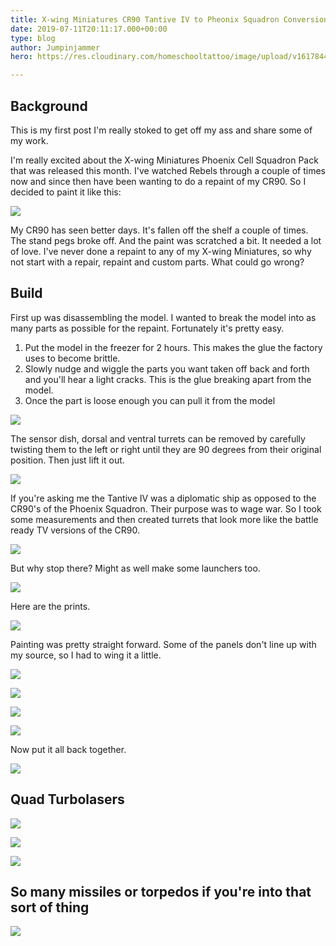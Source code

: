 ```yaml
---
title: X-wing Miniatures CR90 Tantive IV to Pheonix Squadron Conversion
date: 2019-07-11T20:11:17.000+00:00
type: blog
author: Jumpinjammer
hero: https://res.cloudinary.com/homeschooltattoo/image/upload/v1617844376/IMG_2704_af1otd.jpg

---
```

## Background

This is my first post I'm really stoked to get off my ass and share some of my work.

I'm really excited about the X-wing Miniatures Phoenix Cell Squadron Pack that was released this month. I've watched Rebels through a couple of times now and since then have been wanting to do a repaint of my CR90. So I decided to paint it like this:

![](https://res.cloudinary.com/homeschooltattoo/image/upload/v1617818261/45780688824_2a3237377c_b_vixord.jpg)

My CR90 has seen better days. It's fallen off the shelf a couple of times. The stand pegs broke off. And the paint was scratched a bit. It needed a lot of love. I've never done a repaint to any of my X-wing Miniatures, so why not start with a repair, repaint and custom parts. What could go wrong?

## Build

First up was disassembling the model. I wanted to break the model into as many parts as possible for the repaint. Fortunately it's pretty easy.

1. Put the model in the freezer for 2 hours. This makes the glue the factory uses to become brittle.
2. Slowly nudge and wiggle the parts you want taken off back and forth and you'll hear a light cracks. This is the glue breaking apart from the model.
3. Once the part is loose enough you can pull it from the model

![](https://res.cloudinary.com/homeschooltattoo/image/upload/v1617829128/IMG_2624_he1pji.jpg)

The sensor dish, dorsal and ventral turrets can be removed by carefully twisting them to the left or right until they are 90 degrees from their original position. Then just lift it out.

![](https://res.cloudinary.com/homeschooltattoo/image/upload/v1617832515/IMG_2698_srjhwp.jpg)

If you're asking me the Tantive IV was a diplomatic ship as opposed to the CR90's of the Phoenix Squadron. Their purpose was to wage war. So I took some measurements and then created turrets that look more like the battle ready TV versions of the CR90.

![](https://res.cloudinary.com/homeschooltattoo/image/upload/v1617842390/Screen_Shot_2021-04-07_at_5.38.56_PM_fq5sbm.png)

But why stop there? Might as well make some launchers too.

![](https://res.cloudinary.com/homeschooltattoo/image/upload/v1617842677/Screen_Shot_2021-04-07_at_5.43.44_PM_lurdgc.png)

Here are the prints.

![](https://res.cloudinary.com/homeschooltattoo/image/upload/v1617843568/IMG_2699_mueku7.jpg)

Painting was pretty straight forward. Some of the panels don't line up with my source, so I had to wing it a little.

![](https://res.cloudinary.com/homeschooltattoo/image/upload/v1617843752/63864580392__C987EACA-5C15-43BC-9F90-0B3E64E492D4_wupyco.jpg)

![](https://res.cloudinary.com/homeschooltattoo/image/upload/v1617844223/IMG_2638_s5lkdn.jpg)

![](https://res.cloudinary.com/homeschooltattoo/image/upload/v1617844250/IMG_2643_bfo9wn.jpg)

![](https://res.cloudinary.com/homeschooltattoo/image/upload/v1617844289/IMG_2666_ji3n5f.jpg)

Now put it all back together.

![](https://res.cloudinary.com/homeschooltattoo/image/upload/v1617843862/IMG_2694_jpjmlc.jpg)

## Quad Turbolasers

![](https://res.cloudinary.com/homeschooltattoo/image/upload/v1617844376/IMG_2703_eqhdoz.jpg)

![](https://res.cloudinary.com/homeschooltattoo/image/upload/v1617844369/IMG_2702_c0umuo.jpg)

![](https://res.cloudinary.com/homeschooltattoo/image/upload/v1617844376/IMG_2704_af1otd.jpg)

## So many missiles or torpedos if you're into that sort of thing

![](https://res.cloudinary.com/homeschooltattoo/image/upload/v1617845326/IMG_2709_epfe3z.jpg)